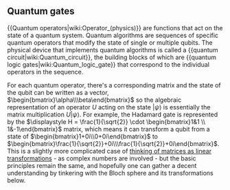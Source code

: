 ## Quantum gates

{{Quantum operators|wiki:Operator_(physics)}} are functions that act on the state of a quantum system. Quantum algorithms are sequences of specific quantum operators that modify the state of single or multiple qubits. The physical device that implements quantum algorithms is called a {{quantum circuit|wiki:Quantum_circuit}}, the building blocks of which are {{quantum logic gates|wiki:Quantum_logic_gate}} that correspond to the individual operators in the sequence.

For each quantum operator, there's a corresponding matrix and the state of the qubit can be written as a vector, $\begin{bmatrix}\alpha\\\beta\end{bmatrix}$ so the algebraic representation of an operator $U$ acting on the state $|\psi\rangle$ is essentially the matrix multiplication $U|\psi\rangle$. For example, the Hadamard gate is represented by the $\displaystyle H = \frac{1}{\sqrt{2}} \cdot \begin{bmatrix}1&1 \\ 1&-1\end{bmatrix}$ matrix, which means it can transform a qubit from a state of $\begin{bmatrix}1+0i\\0+0i\end{bmatrix}$ to $\begin{bmatrix}\frac{1}{\sqrt{2}}+0i\\\frac{1}{\sqrt{2}}+0i\end{bmatrix}$. This is a slightly more complicated case of [thinking of matrices as linear transformations](https://www.youtube.com/watch?v=kYB8IZa5AuE) - as complex numbers are involved - but the basic principles remain the same, and hopefully one can gather a decent understanding by tinkering with the Bloch sphere and its transformations below.

